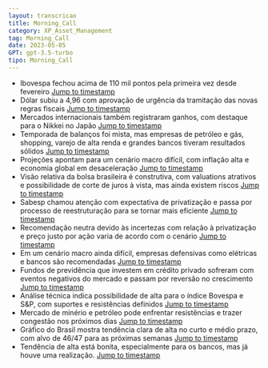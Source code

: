 ```yaml
---
layout: transcricao
title: Morning_Call
category: XP_Asset_Management
tag: Morning_Call
date: 2023-05-05
GPT: gpt-3.5-turbo
tipo: Morning_Call
---
```



<script src="https://www.youtube.com/iframe_api"></script>
<script>
let player;

function onYouTubeIframeAPIReady() {
    player = new YT.Player('youtubeVideo', {
        height: '390',
        width: '640',
        videoId: 'O_ibRRMaPO8',
    });
}

function jumpToTimestamp(secs) {
    let timestamp = secs; // Set the desired timestamp in seconds
    player.seekTo(timestamp);
}
</script>
- Ibovespa fechou acima de 110 mil pontos pela primeira vez desde fevereiro
<a href="#" onclick="jumpToTimestamp(1286)">Jump to timestamp</a>
- Dólar subiu a 4,96 com aprovação de urgência da tramitação das novas regras fiscais
<a href="#" onclick="jumpToTimestamp(86)">Jump to timestamp</a>
- Mercados internacionais também registraram ganhos, com destaque para o Nikkei no Japão
<a href="#" onclick="jumpToTimestamp(86)">Jump to timestamp</a>
- Temporada de balanços foi mista, mas empresas de petróleo e gás, shopping, varejo de alta renda e grandes bancos tiveram resultados sólidos
<a href="#" onclick="jumpToTimestamp(259)">Jump to timestamp</a>
- Projeções apontam para um cenário macro difícil, com inflação alta e economia global em desaceleração
<a href="#" onclick="jumpToTimestamp(314)">Jump to timestamp</a>
- Visão relativa da bolsa brasileira é construtiva, com valuations atrativos e possibilidade de corte de juros à vista, mas ainda existem riscos
<a href="#" onclick="jumpToTimestamp(427)">Jump to timestamp</a>
- Sabesp chamou atenção com expectativa de privatização e passa por processo de reestruturação para se tornar mais eficiente
<a href="#" onclick="jumpToTimestamp(476)">Jump to timestamp</a>
- Recomendação neutra devido às incertezas com relação à privatização e preço justo por ação varia de acordo com o cenário
<a href="#" onclick="jumpToTimestamp(651)">Jump to timestamp</a>
- Em um cenário macro ainda difícil, empresas defensivas como elétricas e bancos são recomendadas
<a href="#" onclick="jumpToTimestamp(815)">Jump to timestamp</a>
- Fundos de previdência que investem em crédito privado sofreram com eventos negativos do mercado e passam por reversão no crescimento
<a href="#" onclick="jumpToTimestamp(932)">Jump to timestamp</a>
- Análise técnica indica possibilidade de alta para o índice Bovespa e S&P, com suportes e resistências definidos
<a href="#" onclick="jumpToTimestamp(1286)">Jump to timestamp</a>
- Mercado de minério e petróleo pode enfrentar resistências e trazer congestão nos próximos dias
<a href="#" onclick="jumpToTimestamp(1461)">Jump to timestamp</a>
- Gráfico do Brasil mostra tendência clara de alta no curto e médio prazo, com alvo de 46/47 para as próximas semanas
<a href="#" onclick="jumpToTimestamp(1518)">Jump to timestamp</a>
- Tendência de alta está bonita, especialmente para os bancos, mas já houve uma realização.
<a href="#" onclick="jumpToTimestamp(314)">Jump to timestamp</a>
<div id="youtubeVideo"></div>